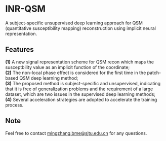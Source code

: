 # INR-QSM
A subject-specific unsupervised deep learning approach for QSM (quantitative susceptibility mapping) reconstruction using implicit neural representation.
## Features   
**(1)** A new signal representation scheme for QSM recon which maps the susceptbility value as an implicit function of the coordinate;  
**(2)** The non-local phase effect is considered for the first time in the patch-based QSM deep learning method;  
**(3)** The proposed method is subject-specific and unsupervised, indicating that it is free of generalization problems and the requirement of a large dataset, which are two issues in the supervised deep learning methods;  
**(4)** Several acceleration strategies are adopted to accelerate the training process.

## Note
Feel free to contact mingzhang.bme@sjtu.edu.cn for any questions.


